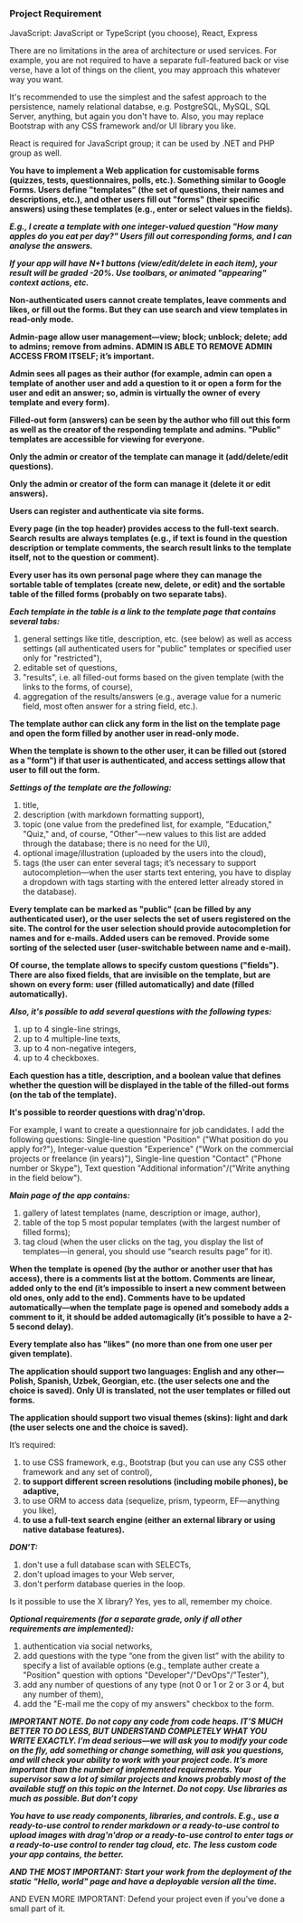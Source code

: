 ### Project Requirement
JavaScript: JavaScript or TypeScript (you choose), React, Express

There are no limitations in the area of architecture or used services. For example, you are not required to have a separate full-featured back or vise verse, have a lot of things on the client, you may approach this whatever way you want. 

It's recommended to use the simplest and the safest approach to the persistence, namely relational databse, e.g. PostgreSQL, MySQL, SQL Server, anything, but again you don't have to. Also, you may replace Bootstrap with any CSS framework and/or UI library you like. 

React is required for JavaScript group; it can be used by .NET and PHP group as well.

**You have to implement a Web application for customisable forms (quizzes, tests, questionnaires, polls, etc.). Something similar to Google Forms. Users define "templates" (the set of questions, their names and descriptions, etc.), and other users fill out "forms" (their specific answers) using these templates (e.g., enter or select values in the fields).**

***E.g., I create a template with one integer-valued question "How many apples do you eat per day?" Users fill out corresponding forms, and I can analyse the answers.***

***If your app will have N+1 buttons (view/edit/delete in each item), your result will be graded -20%. Use toolbars, or animated "appearing" context actions, etc.***

**Non-authenticated users cannot create templates, leave comments and likes, or fill out the forms. But they can use search and view templates in read-only mode.**

**Admin-page allow user management—view; block; unblock; delete; add to admins; remove from admins. ADMIN IS ABLE TO REMOVE ADMIN ACCESS FROM ITSELF; it’s important.**

**Admin sees all pages as their author (for example, admin can open a template of another user and add a question to it or open a form for the user and edit an answer; so, admin is virtually the owner of every template and every form).**

**Filled-out form (answers) can be seen by the author who fill out this form as well as the creator of the responding template and admins. "Public" templates are accessible for viewing for everyone.**

**Only the admin or creator of the template can manage it (add/delete/edit questions).**

**Only the admin or creator of the form can manage it (delete it or edit answers).**

**Users can register and authenticate via site forms.**

**Every page (in the top header) provides access to the full-text search. Search results are always templates (e.g., if text is found in the question description or template comments, the search result links to the template itself, not to the question or comment).**

**Every user has its own personal page where they can manage the sortable table of templates (create new, delete, or edit) and the sortable table of the filled forms (probably on two separate tabs).**

***Each template in the table is a link to the template page that contains several tabs:***
1. general settings like title, description, etc. (see below) as well as access settings (all authenticated users for "public" templates or specified user only for "restricted"),
2. editable set of questions,
3. "results", i.e. all filled-out forms based on the given template (with the links to the forms, of course),
4. aggregation of the results/answers (e.g., average value for a numeric field, most often answer for a string field, etc.).

**The template author can click any form in the list on the template page and open the form filled by another user in read-only mode.**

**When the template is shown to the other user, it can be filled out (stored as a "form") if that user is authenticated, and access settings allow that user to fill out the form.**

***Settings of the template are the following:***
1. title,
2. description (with markdown formatting support),
3. topic (one value from the predefined list, for example, "Education," "Quiz," and, of course, "Other"—new values to this list are added through the database; there is no need for the UI),
4. optional image/illustration (uploaded by the users into the cloud),
5. tags (the user can enter several tags; it’s necessary to support autocompletion—when the user starts text entering, you have to display a dropdown with tags starting with the entered letter already stored in the database).

**Every template can be marked as "public" (can be filled by any authenticated user), or the user selects the set of users registered on the site. The control for the user selection should provide autocompletion for names and for e-mails. Added users can be removed. Provide some sorting of the selected user (user-switchable between name and e-mail).**

**Of course, the template allows to specify custom questions ("fields"). There are also fixed fields, that are invisible on the template, but are shown on every form: user (filled automatically) and date (filled automatically).**

***Also, it's possible to add several questions with the following types:***
1. up to 4 single-line strings,
2. up to 4 multiple-line texts,
3. up to 4 non-negative integers,
4. up to 4 checkboxes.

**Each question has a title, description, and a boolean value that defines whether the question will be displayed in the table of the filled-out forms (on the tab of the template).**

**It's possible to reorder questions with drag'n'drop.**

For example, I want to create a questionnaire for job candidates. I add the following questions:
Single-line question "Position" ("What position do you apply for?"),
Integer-value question "Experience" ("Work on the commercial projects or freelance (in years)"),
Single-line question "Contact" ("Phone number or Skype"),
Text question "Additional information"/("Write anything in the field below").

***Main page of the app contains:***
1. gallery of latest templates (name, description or image, author),
2. table of the top 5 most popular templates (with the largest number of filled forms);
3. tag cloud (when the user clicks on the tag, you display the list of templates—in general, you should use “search results page” for it).

**When the template is opened (by the author or another user that has access), there is a comments list at the bottom. Comments are linear, added only to the end (it’s impossible to insert a new comment between old ones, only add to the end). Comments have to be updated automatically—when the template page is opened and somebody adds a comment to it, it should be added automagically (it’s possible to have a 2-5 second delay).**

**Every template also has "likes" (no more than one from one user per given template).**

**The application should support two languages: English and any other—Polish, Spanish, Uzbek, Georgian, etc. (the user selects one and the choice is saved). Only UI is translated, not the user templates or filled out forms.**

**The application should support two visual themes (skins): light and dark (the user selects one and the choice is saved).**

It’s required:
1. to use CSS framework, e.g., Bootstrap (but you can use any CSS other framework and any set of control),
2. **to support different screen resolutions (including mobile phones), be adaptive,**
3. to use ORM to access data (sequelize, prism, typeorm, EF—anything you like),
4. **to use a full-text search engine (either an external library or using native database features).**

***DON'T:***
1. don't use a full database scan with SELECTs,
2. don't upload images to your Web server,
3. don't perform database queries in the loop.

Is it possible to use the X library? Yes, yes to all, remember my choice.

***Optional requirements (for a separate grade, only if all other requirements are implemented):***
1. authentication via social networks,
2. add questions with the type “one from the given list” with the ability to specify a list of available options (e.g., template auther create a "Position" question  with options "Developer"/"DevOps"/"Tester"),
3. add any number of questions of any type (not 0 or 1 or 2 or 3 or 4, but any number of them),
4. add the "E-mail me the copy of my answers" checkbox to the form.

***IMPORTANT NOTE. Do not copy any code from code heaps. IT’S MUCH BETTER TO DO LESS, BUT UNDERSTAND COMPLETELY WHAT YOU WRITE EXACTLY. I’m dead serious—we will ask you to modify your code on the fly, add something or change something, will ask you questions, and will check your ability to work with your project code. It’s more important than the number of implemented requirements. Your supervisor saw a lot of similar projects and knows probably most of the available stuff on this topic on the Internet. Do not copy. Use libraries as much as possible. But don’t copy***

***You have to use ready components, libraries, and controls. E.g., use a ready-to-use control to render markdown or a ready-to-use control to upload images with drag'n'drop or a ready-to-use control to enter tags or a ready-to-use control to render tag cloud, etc. The less custom code your app contains, the better.***

***AND THE MOST IMPORTANT: Start your work from the deployment of the static "Hello, world" page and have a deployable version all the time.***

AND EVEN MORE IMPORTANT: Defend your project even if you've done a small part of it.